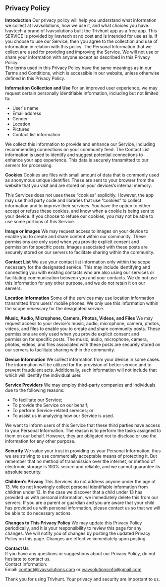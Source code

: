 Privacy Policy  
----------------

**Introduction** 
Our privacy policy will help you understand what information we collect at Ivavsolutions, how we use it, and what choices you have.
Ivavtech a brand of Ivavsolutions built the Trivhunt app as a free app. This SERVICE is provided by Ivavtech at no cost and is intended for use as is.
If you choose to use our Service, then you agree to the collection and use of information in  relation with this policy. The Personal Information that we collect are used for providing and improving the Service. We will not use or share your information with anyone except as described in this Privacy Policy.  
The terms used in this Privacy Policy have the same meanings as in our Terms and Conditions, which is accessible in our website, unless otherwise  defined in this Privacy Policy.


**Information Collection and Use** 
For an improved user experience, we may request certain personally identifiable information, including but not limited to:
- User's name
- Email address
- Gender
- Location
- Pictures
- Contact list information

We collect this information to provide and enhance our Service, including recommending connections on your community feed. The Contact List information is used to identify and suggest potential connections to enhance your app experience. This data is securely transmitted to our servers for processing.

**Cookies**
Cookies are files with small amount of data that is commonly used as anonymous unique identifier. These are sent to your browser from the website that you visit and are stored on your devices’s internal memory.  

This Services does not uses these “cookies” explicitly. However, the app may use third party code and libraries that use “cookies” to collect information and to improve their services. You have the option  to either accept or refuse these cookies, and know when a cookie is being sent to your device. If you choose to refuse our cookies, you may not be able to use some portions of this Service.

**Image or Images**
We may request access to images on your device to enable you to create and share content within our community. These permissions are only used when you provide explicit consent and permission for specific posts. Images associated with these posts are securely stored on our servers to facilitate sharing within the community.

**Contact List** 
We use your contact list information only within the scope necessary for the designated service. This may include identifying and connecting you with existing contacts who are also using our services or facilitating communication between you and your contacts. We do not use this information for any other purpose, and we do not retain it on our servers.

**Location Information** 
Some of the services may use location information transmitted from users' mobile phones. We only use this information within the scope necessary for the designated service.

**Music, Audio, Microphone, Camera, Photos, Videos, and Files**
We may request access to your device's music, audio, microphone, camera, photos, videos, and files to enable you to create and share community posts. These permissions are only used when you provide explicit consent and permission for specific posts. The music, audio, microphone, camera, photos, videos, and files associated with these posts are securely stored on our servers to facilitate sharing within the community.

**Device Information**
We collect information from your device in some cases. The information will be utilized for the provision of better service and to prevent fraudulent acts. Additionally, such information will not include that which will identify the individual user.  

**Service Providers**
We may employ third-party companies and individuals due to the following reasons:  
* To facilitate our Service;
* To provide the Service on our behalf;
* To perform Service-related services; or
* To assist us in analyzing how our Service is used.  

We want to inform users of this Service that these third parties have access to your Personal Information. The reason is to perform the tasks assigned to them on our behalf. However, they are obligated not to disclose or use the information for any other purpose.  

**Security** 
We value your trust in providing us your Personal Information, thus we are striving to use commercially acceptable means of protecting it. But remember that no method of transmission over the internet, or method of electronic storage is 100% secure and reliable, and we cannot guarantee its absolute security.  

**Children’s Privacy**
This Services do not address anyone under the age of 13. We do not knowingly collect personal identifiable information from children under 13. In the case we discover that a child under 13 has provided us with personal information, we immediately delete this from our servers. If you are  a  parent or guardian and you are aware that your child has provided us with personal information, please contact us so that we will be able to do necessary actions.  

**Changes to This Privacy Policy**
We may update this Privacy Policy periodically, and it is your responsibility to review this page for any changes. We will notify you of changes by posting the updated Privacy Policy on this page. Changes are effective immediately upon posting.

**Contact Us**  
If you have any questions or suggestions about our Privacy Policy, do not hesitate to contact us.  
Contact Information:  
Email: contact@ivavsolutions.com or ivavsolutionsinfo@gmail.com

Thank you for using Trivhunt. Your privacy and security are important to us.

